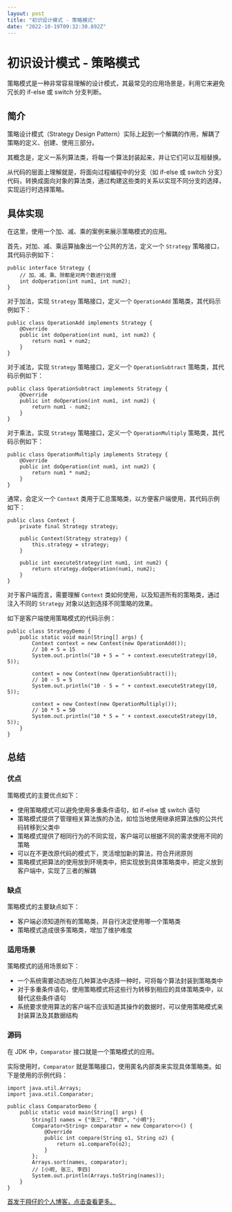 ```yaml
---
layout: post
title: "初识设计模式 - 策略模式"
date: "2022-10-19T09:32:30.892Z"
---
```

初识设计模式 - 策略模式
=============

策略模式是一种非常容易理解的设计模式，其最常见的应用场景是，利用它来避免冗长的 if-else 或 switch 分支判断。

简介
--

策略设计模式（Strategy Design Pattern）实际上起到一个解耦的作用，解耦了策略的定义、创建、使用三部分。

其概念是，定义一系列算法类，将每一个算法封装起来，并让它们可以互相替换。

从代码的层面上理解就是，将面向过程编程中的分支（如 if-else 或 switch 分支）代码，转换成面向对象的算法类，通过构建这些类的关系以实现不同分支的选择，实现运行时选择策略。

具体实现
----

在这里，使用一个加、减、乘的案例来展示策略模式的应用。

首先，对加、减、乘运算抽象出一个公共的方法，定义一个 `Strategy` 策略接口，其代码示例如下：

    public interface Strategy {
        // 加、减、乘、除都是对两个数进行处理
        int doOperation(int num1, int num2);
    }
    

对于加法，实现 `Strategy` 策略接口，定义一个 `OperationAdd` 策略类，其代码示例如下：

    public class OperationAdd implements Strategy {
        @Override
        public int doOperation(int num1, int num2) {
            return num1 + num2;
        }
    }
    

对于减法，实现 `Strategy` 策略接口，定义一个 `OperationSubtract` 策略类，其代码示例如下：

    public class OperationSubtract implements Strategy {
        @Override
        public int doOperation(int num1, int num2) {
            return num1 - num2;
        }
    }
    

对于乘法，实现 `Strategy` 策略接口，定义一个 `OperationMultiply` 策略类，其代码示例如下：

    public class OperationMultiply implements Strategy {
        @Override
        public int doOperation(int num1, int num2) {
            return num1 * num2;
        }
    }
    

通常，会定义一个 `Context` 类用于汇总策略类，以方便客户端使用，其代码示例如下：

    public class Context {
        private final Strategy strategy;
    
        public Context(Strategy strategy) {
            this.strategy = strategy;
        }
    
        public int executeStrategy(int num1, int num2) {
            return strategy.doOperation(num1, num2);
        }
    }
    

对于客户端而言，需要理解 `Context` 类如何使用，以及知道所有的策略类，通过注入不同的 `Strategy` 对象以达到选择不同策略的效果。

如下是客户端使用策略模式的代码示例：

    public class StrategyDemo {
        public static void main(String[] args) {
            Context context = new Context(new OperationAdd());
            // 10 + 5 = 15
            System.out.println("10 + 5 = " + context.executeStrategy(10, 5));
    
            context = new Context(new OperationSubtract());
            // 10 - 5 = 5
            System.out.println("10 - 5 = " + context.executeStrategy(10, 5));
    
            context = new Context(new OperationMultiply());
            // 10 * 5 = 50
            System.out.println("10 * 5 = " + context.executeStrategy(10, 5));
        }
    }
    

总结
--

### 优点

策略模式的主要优点如下：

*   使用策略模式可以避免使用多重条件语句，如 if-else 或 switch 语句
*   策略模式提供了管理相关算法族的办法，如恰当地使用继承把算法族的公共代码转移到父类中
*   策略模式提供了相同行为的不同实现，客户端可以根据不同的需求使用不同的策略
*   可以在不更改原代码的模式下，灵活增加新的算法，符合开闭原则
*   策略模式把算法的使用放到环境类中，把实现放到具体策略类中，把定义放到客户端中，实现了三者的解耦

### 缺点

策略模式的主要缺点如下：

*   客户端必须知道所有的策略类，并自行决定使用哪一个策略类
*   策略模式造成很多策略类，增加了维护难度

### 适用场景

策略模式的适用场景如下：

*   一个系统需要动态地在几种算法中选择一种时，可将每个算法封装到策略类中
*   对于多重条件语句，使用策略模式将这些行为转移到相应的具体策略类中，以替代这些条件语句
*   系统要求使用算法的客户端不应该知道其操作的数据时，可以使用策略模式来封装算法及其数据结构

### 源码

在 JDK 中，`Comparator` 接口就是一个策略模式的应用。

实际使用时，`Comparator` 就是策略接口，使用匿名内部类来实现具体策略类。如下是使用的示例代码：

    import java.util.Arrays;
    import java.util.Comparator;
    
    public class ComparatorDemo {
        public static void main(String[] args) {
            String[] names = {"张三", "李四", "小明"};
            Comparator<String> comparator = new Comparator<>() {
                @Override
                public int compare(String o1, String o2) {
                    return o1.compareTo(o2);
                }
            };
            Arrays.sort(names, comparator);
            // [小明, 张三, 李四]
            System.out.println(Arrays.toString(names));
        }
    }
    

[首发于翔仔的个人博客，点击查看更多。](https://fatedeity.cn/)